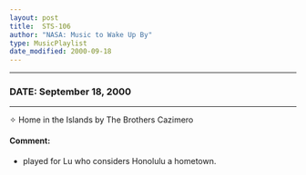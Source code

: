 ```yaml
---
layout: post
title:  STS-106
author: "NASA: Music to Wake Up By"
type: MusicPlaylist
date_modified: 2000-09-18
---
```


----
### DATE: September 18, 2000
----
✧ Home in the Islands by The Brothers Cazimero

#### Comment:
* played for Lu who considers Honolulu a hometown.
